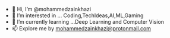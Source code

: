 - 👋 Hi, I’m @mohammedzainkhazi
- 👀 I’m interested in ... Coding,TechIdeas,AI,ML,Gaming
- 🌱 I’m currently learning ...Deep Learning and Computer Vision
- 📫 Explore me by mohammedzainkhazi@protonmail.com
